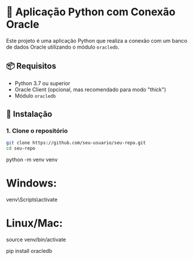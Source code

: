 # 🐍 Aplicação Python com Conexão Oracle

Este projeto é uma aplicação Python que realiza a conexão com um banco de dados Oracle utilizando o módulo `oracledb`.

## 📦 Requisitos

- Python 3.7 ou superior
- Oracle Client (opcional, mas recomendado para modo "thick")
- Módulo `oracledb`

## 🔧 Instalação

### 1. Clone o repositório

```bash
git clone https://github.com/seu-usuario/seu-repo.git
cd seu-repo
```
python -m venv venv
# Windows:
venv\Scripts\activate
# Linux/Mac:
source venv/bin/activate

pip install oracledb

